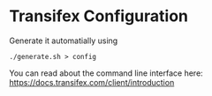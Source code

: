 # Transifex Configuration

Generate it automatially using

```
./generate.sh > config
```

You can read about the command line interface here:
https://docs.transifex.com/client/introduction
